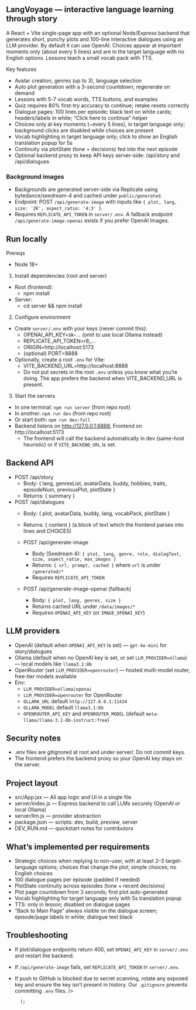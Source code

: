 ## LangVoyage — interactive language learning through story

A React + Vite single-page app with an optional Node/Express backend that generates short, punchy plots and 100-line interactive dialogues using an LLM provider. By default it can use OpenAI. Choices appear at important moments only (about every 5 lines) and are in the target language with no English options. Lessons teach a small vocab pack with TTS.

Key features
- Avatar creation, genres (up to 3), language selection
- Auto plot generation with a 3-second countdown; regenerate on demand
- Lessons with 5-7 vocab words, TTS buttons, and examples
- Quiz requires 80% first-try accuracy to continue; retake resets correctly
- Dialogue pages: 100 lines per episode; black text on white cards; headers/labels in white; “Click here to continue” helper
- Choices only at key moments (~every 5 lines), in target language only; background clicks are disabled while choices are present
- Vocab highlighting in target language only; click to show an English translation popup for 5s
- Continuity via plotState (tone + decisions) fed into the next episode
- Optional backend proxy to keep API keys server-side: /api/story and /api/dialogues

### Background images
- Backgrounds are generated server-side via Replicate using bytedance/seedream-4 and cached under `public/generated`.
- Endpoint: POST `/api/generate-image` with inputs like `{ plot, lang, size: '2K', aspect_ratio: '4:3' }`.
- Requires `REPLICATE_API_TOKEN` in `server/.env`. A fallback endpoint `/api/generate-image-openai` exists if you prefer OpenAI Images.

## Run locally

Prereqs
- Node 18+

1) Install dependencies (root and server)
- Root (frontend):
  - npm install
- Server:
  - cd server && npm install

2) Configure environment
- Create `server/.env` with your keys (never commit this):
  - OPENAI_API_KEY=sk-... (omit to use local Ollama instead)
  - REPLICATE_API_TOKEN=r8_...
  - ORIGIN=http://localhost:5173
  - (optional) PORT=8888
- Optionally, create a root `.env` for Vite:
  - VITE_BACKEND_URL=http://localhost:8888
  - Do not put secrets in the root `.env` unless you know what you’re doing. The app prefers the backend when VITE_BACKEND_URL is present.

3) Start the servers
- In one terminal: `npm run server` (from repo root)
- In another: `npm run dev` (from repo root)
- Or start both: `npm run dev:full`
- Backend listens on http://127.0.0.1:8888, Frontend on http://localhost:5173
  - The frontend will call the backend automatically in dev (same-host heuristic) or if `VITE_BACKEND_URL` is set.

## Backend API
- POST /api/story
  - Body: { lang, genresList, avatarData, buddy, hobbies, traits, episodeNum, previousPlot, plotState }
  - Returns: { summary }
- POST /api/dialogues
  - Body: { plot, avatarData, buddy, lang, vocabPack, plotState }
  - Returns: { content } (a block of text which the frontend parses into lines and CHOICES)

  - POST /api/generate-image
    - Body (Seedream 4): `{ plot, lang, genre, role, dialogText, size, aspect_ratio, max_images }`
    - Returns: `{ url, prompt, cached }` where `url` is under `/generated/*`
    - Requires `REPLICATE_API_TOKEN`

  - POST /api/generate-image-openai (fallback)
    - Body: `{ plot, lang, genres, size }`
    - Returns cached URL under `/data/images/*`
    - Requires `OPENAI_API_KEY` (or `IMAGE_OPENAI_KEY`)

## LLM providers
- OpenAI (default when `OPENAI_API_KEY` is set) — `gpt-4o-mini` for story/dialogues
- Ollama (default when no OpenAI key is set, or set `LLM_PROVIDER=ollama`) — local models like `llama3.1:8b`
- OpenRouter (set `LLM_PROVIDER=openrouter`) — hosted multi-model router, free-tier models available
- Env:
  - `LLM_PROVIDER=ollama|openai`
  - `LLM_PROVIDER=openrouter` for OpenRouter
  - `OLLAMA_URL` default `http://127.0.0.1:11434`
  - `OLLAMA_MODEL` default `llama3.1:8b`
  - `OPENROUTER_API_KEY` and `OPENROUTER_MODEL` (default `meta-llama/llama-3.1-8b-instruct:free`)

## Security notes
- .env files are gitignored at root and under server/. Do not commit keys.
- The frontend prefers the backend proxy so your OpenAI key stays on the server.

## Project layout
- src/App.jsx — All app logic and UI in a single file
- server/index.js — Express backend to call LLMs securely (OpenAI or local Ollama)
- server/llm.js — provider abstraction
- package.json — scripts: dev, build, preview, server
- DEV_RUN.md — quickstart notes for contributors

## What’s implemented per requirements
- Strategic choices when replying to non-user, with at least 2–3 target-language options; choices that change the plot; simple choices; no English choices
- 100 dialogue pages per episode (padded if needed)
- PlotState continuity across episodes (tone + recent decisions)
- Plot page countdown from 3 seconds; first plot auto-generated
- Vocab highlighting for target language only with 5s translation popup
- TTS: only in lesson; disabled on dialogue pages
- “Back to Main Page” always visible on the dialogue screen; episode/page labels in white; dialogue text black

## Troubleshooting
- If plot/dialogue endpoints return 400, set `OPENAI_API_KEY` in `server/.env` and restart the backend.
- If `/api/generate-image` fails, set `REPLICATE_API_TOKEN` in `server/.env`.
- If push to GitHub is blocked due to secret scanning, rotate any exposed key and ensure the key isn’t present in history. Our `.gitignore` prevents committing `.env` files.
          />

        );

